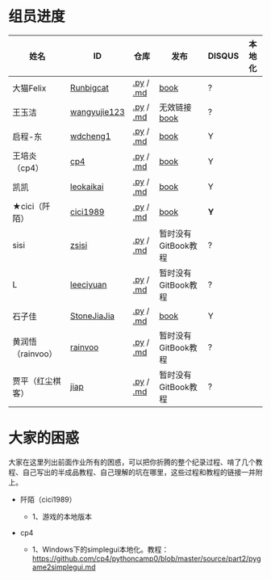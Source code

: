 # 组员进度

姓名 | ID | 仓库 | 发布 | DISQUS | 本地化
---- | ---- | ---- | ---- | ---- |----
大猫Felix | [Runbigcat](https://github.com/Runbigcat) | [.py](https://github.com/Runbigcat/omooc.py) / [.md](https://github.com/Runbigcat/pythoncamp0) | [book](http://runbigcat.gitbooks.io/bigcat-vs-python/content/) | ?  
王玉洁 | [wangyujie123](https://github.com/wangyujie123) | [.py](https://github.com/wangyujie123/omooc.py) / [.md](https://github.com/wangyujie123/pythoncamp0) | 无效链接[book](http://wangyujie123.gitbooks.io/pythoncamp0/content/) | ? 
启程-东 | [wdcheng1](https://github.com/wdcheng1) | [.py](https://github.com/wdcheng1/omooc.py) / [.md](https://github.com/wdcheng1/pythoncamp0) | [book](http://wdcheng1.gitbooks.io/python-book/content/) | Y
王培炎（cp4） | [cp4](https://github.com/cp4) | [.py](https://github.com/cp4/omooc.py) / [.md](https://github.com/cp4/pythoncamp0) | [book](http://cp4.gitbooks.io/create-popular-personal-python-projects/content/) | Y 
凯凯 | [leokaikai](https://github.com/leokaikai) | [.py](https://github.com/leokaikai/omooc.py) / [.md](https://github.com/leokaikai/pythoncamp0) | [book](http://www.jianshu.com/users/d0a733dd9f2a/latest_articles) | Y 
 ★cici（阡陌） | [cici1989](https://github.com/cici1989) | [.py](https://github.com/cici1989/omooc.py) / [.md](https://github.com/cici1989/pythoncamp0) | [book](http://cici19891.gitbooks.io/pythoncamp0/content/) | **Y** 
sisi | [zsisi](https://github.com/zsisi) | [.py](https://github.com/zsisi/omooc.py) / [.md](https://github.com/zsisi/pythoncamp0) | 暂时没有GitBook教程 | ? 
L | [leeciyuan](https://github.com/leeciyuan) | [.py](https://github.com/leeciyuan/omooc.py) / [.md](https://github.com/leeciyuan/pythoncamp0) | 暂时没有GitBook教程 | ? 
石子佳 | [StoneJiaJia](https://github.com/StoneJiaJia) | [.py](https://github.com/StoneJiaJia/omooc.py) / [.md](https://github.com/StoneJiaJia/pythoncamp0) | [book](http://stonejiajia.gitbooks.io/test-book/content/) | Y 
黄润悟（rainvoo）|[rainvoo](https://github.com/rainvoo) | [.py](https://github.com/rainvoo/omooc.py) / [.md](https://github.com/rainvoo/pythoncamp0) | 暂时没有GitBook教程| ? 
贾平（红尘棋客） | [jiap](https://github.com/jiap) | [.py](https://github.com/jiap/omooc.py) / [.md](https://github.com/jiap/pythoncamp0) | 暂时没有GitBook教程 | ? 
# 大家的困惑
大家在这里列出前面作业所有的困惑，可以把你折腾的整个纪录过程、啃了几个教程、自己写出的半成品教程、自己理解的坑在哪里，这些过程和教程的链接一并附上。


* 阡陌（cici1989）
  
  * 1、游戏的本地版本 
* cp4
  * 1、Windows下的simplegui本地化。教程：https://github.com/cp4/pythoncamp0/blob/master/source/part2/pygame2simplegui.md
